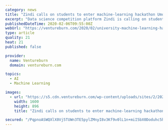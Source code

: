 ```yaml
---
category: news
title: "Zindi calls on students to enter machine-learning hackathon UmojaHack Africa"
excerpt: "Data science competition platform Zindi is calling on students to enter next month’s first ever pan-African inter-university machine-learning hackathon. Set to take place on 21 March, UmojaHack Africa will see student teams at universities across Africa ..."
publishedDateTime: 2020-02-06T09:55:00Z
webUrl: "https://ventureburn.com/2020/02/university-machine-learning-hackathon-umojahack-africa/"
type: article
quality: 21
heat: 21
published: false

provider:
  name: Ventureburn
  domain: ventureburn.com

topics:
  - AI
  - Machine Learning

images:
  - url: "https://s5.cdn.ventureburn.com/wp-content/uploads/sites/2/2020/02/UmojaHack-Africa-1.jpg"
    width: 1600
    height: 896
    title: "Zindi calls on students to enter machine-learning hackathon UmojaHack Africa"

secured: "/PqpnoASWQXlX0Vj5TUWn3TE5pylZMnyI8v3Kf9v0lL1n+miI5bX0Doduhc5hSDq2i+0/viHL4rKEIWRMV6lBOvlrj8Di9snnHCDWc60mibj3aO7b47GDmvvOW7JEVyCjjwFxqE6bS/9CfRGSAO14DKq0bU8NrpoLfqEJ2cDZ8hRsHAH65e0bWav99D+DVK1ZVbhpc/0hLmWuFUMRVPgQkr20/zSkbIO4Pv/U1xzV48OCXnhx2I9lbA7aPuyH/N3arWdfalnlkOAEMS2bg8+7KKxnM+OHlm+t/W8H0If6W7Kyjtee6XMxEMEHCksZfeO;Ruc6Mz0TBboZu52oame9fA=="
---
```


